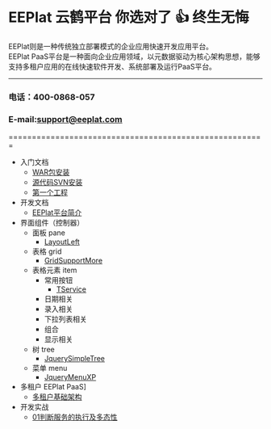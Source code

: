 EEPlat 云鹤平台 你选对了 :+1:  终生无悔
======================================================
EEPlat则是一种传统独立部署模式的企业应用快速开发应用平台。  
EEPlat PaaS平台是一种面向企业应用领域，以元数据驱动为核心架构思想，能够支持多租户应用的在线快速软件开发、系统部署及运行PaaS平台。  

****
###   电话：400-0868-057
###   E-mail:support@eeplat.com
=======================================================

* 入门文档
    * [WAR包安装](Setup.md)
    * [源代码SVN安装](SvnSetup.md)
    * [第一个工程](FirstProjcet.md)
* 开发文档
    * [EEPlat平台简介](Introduce.md)
* 界面组件（控制器）
    *  面板 pane  
        *  [LayoutLeft](pane_LayOutLeft.md)	
    * 表格 grid  
        *  [GridSupportMore](grid_GridSupportMore.md)  
    * 表格元素 item  
        *  常用按钮  
            *  [TService](form_TService.md)  
        *  日期相关  
        *  录入相关  
        *  下拉列表相关  
        *  组合  
        *  显示相关
    * 树 tree
        *  [JquerySimpleTree](tree_JquerySimpleTree.md)
    * 菜单 menu
        *  [JqueryMenuXP](menu_JqueryMenuXP.md)
* 多租户 EEPlat PaaS]
    * [多租户基础架构](Multi_MetaDriver.md)
* 开发实战
    * [01判断服务的执行及多态性](FAQ_13050901.md)



